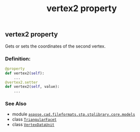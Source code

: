 ﻿---
title: vertex2 property
second_title: Aspose.CAD for Python via .NET API References
description: 
type: docs
weight: 60
url: /aspose.cad.fileformats.stp.stplibrary.core.models/triangularfacet/vertex2/
is_root: false
---

## vertex2 property


Gets or sets the coordinates of the second vertex.
### Definition:
```python
@property
def vertex2(self):
    ...
@vertex2.setter
def vertex2(self, value):
    ...
```

### See Also
* module [`aspose.cad.fileformats.stp.stplibrary.core.models`](../../)
* class [`TriangularFacet`](/cad/python-net/aspose.cad.fileformats.stp.stplibrary.core.models/triangularfacet)
* class [`VertexDataUnit`](/cad/python-net/aspose.cad.fileformats.stp.stplibrary.core.models/vertexdataunit)
